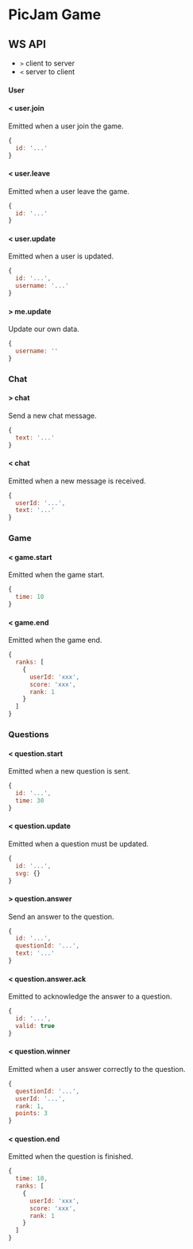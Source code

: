 # PicJam Game

## WS API

- `>` client to server
- `<` server to client

#### User

#### < user.join

Emitted when a user join the game.

```js
{
  id: '...'
}
```

#### < user.leave

Emitted when a user leave the game.

```js
{
  id: '...'
}
```

#### < user.update

Emitted when a user is updated.

```js
{
  id: '...',
  username: '...'
}
```

#### > me.update

Update our own data.

```js
{
  username: ''
}
```

### Chat

#### > chat

Send a new chat message.

```js
{
  text: '...'
}
```

#### < chat

Emitted when a new message is received.

```js
{
  userId: '...',
  text: '...'
}
```

### Game

#### < game.start

Emitted when the game start.

```js
{
  time: 10
}
```

#### < game.end

Emitted when the game end.

```js
{
  ranks: [
    {
      userId: 'xxx',
      score: 'xxx',
      rank: 1
    }
  ]
}
```

### Questions

#### < question.start

Emitted when a new question is sent.

```js
{
  id: '...',
  time: 30
}
```

#### < question.update

Emitted when a question must be updated.

```js
{
  id: '...',
  svg: {}
}
```

#### > question.answer

Send an answer to the question.

```js
{
  id: '...',
  questionId: '...',
  text: '...'
}
```

#### < question.answer.ack

Emitted to acknowledge the answer to a question.

```js
{
  id: '...',
  valid: true
}
```

#### < question.winner

Emitted when a user answer correctly to the question.

```js
{
  questionId: '...',
  userId: '...',
  rank: 1,
  points: 3
}
```

#### < question.end

Emitted when the question is finished.

```js
{
  time: 10,
  ranks: [
    {
      userId: 'xxx',
      score: 'xxx',
      rank: 1
    }
  ]
}
```
